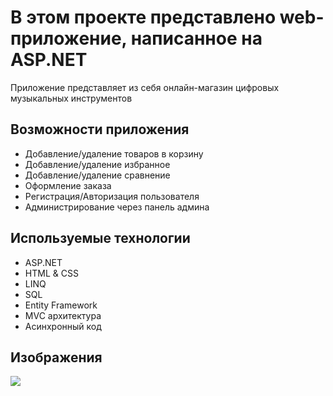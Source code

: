 <h1>В этом проекте представлено web-приложение, написанное на ASP.NET</h1>
<p>Приложение представляет из себя онлайн-магазин цифровых музыкальных инструментов</p>
<h2>Возможности приложения</h2>
<ul>
  <li>Добавление/удаление товаров в корзину</li>
  <li>Добавление/удаление избранное</li>
  <li>Добавление/удаление сравнение</li>
  <li>Оформление заказа</li>
  <li>Регистрация/Авторизация пользователя</li>
  <li>Администрирование через панель админа</li>
</ul>
<h2>Используемые технологии</h2>
<ul>
  <li>ASP.NET</li>
  <li>HTML & CSS</li>
  <li>LINQ</li>
  <li>SQL</li>
  <li>Entity Framework</li>
  <li>MVC архитектура</li>
  <li>Асинхронный код</li>
</ul>
<h2>Изображения</h2>
<img src="https://postimg.cc/3dhGT74b">
